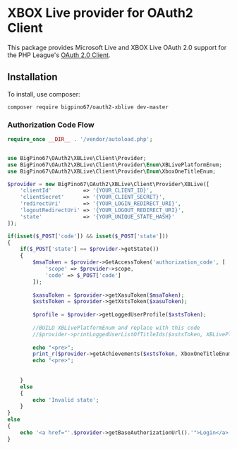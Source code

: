 # XBOX Live provider for OAuth2 Client
 This package provides Microsoft Live and XBOX Live OAuth 2.0 support for the PHP League's [OAuth 2.0 Client](https://github.com/thephpleague/oauth2-client).
 
 ## Installation

To install, use composer:

```
composer require bigpino67/oauth2-xblive dev-master
```

### Authorization Code Flow

```php
require_once __DIR__ . '/vendor/autoload.php';


use BigPino67\OAuth2\XBLive\Client\Provider;
use BigPino67\OAuth2\XBLive\Client\Provider\Enum\XBLivePlatformEnum;
use BigPino67\OAuth2\XBLive\Client\Provider\Enum\XboxOneTitleEnum;

$provider = new BigPino67\OAuth2\XBLive\Client\Provider\XBLive([
    'clientId'          => '{YOUR_CLIENT_ID}',
    'clientSecret'      => '{YOUR_CLIENT_SECRET}',
    'redirectUri'       => '{YOUR_LOGIN_REDIRECT_URI}',
    'logoutRedirectUri' => '{YOUR_LOGOUT_REDIRECT_URI}',
	'state'             => '{YOUR_UNIQUE_STATE_HASH}'
]);

if(isset($_POST['code']) && isset($_POST['state']))
{
	if($_POST['state'] == $provider->getState())
	{
		$msaToken = $provider->GetAccessToken('authorization_code', [
            'scope' => $provider->scope,
            'code' => $_POST['code']
        ]);
		
		$xasuToken = $provider->getXasuToken($msaToken);
		$xstsToken = $provider->getXstsToken($xasuToken);
		
		$profile = $provider->getLoggedUserProfile($xstsToken);
		
		//BUILD XBLivePlatformEnum and replace with this code
		//$provider->printLoggedUserListOfTitleIds($xstsToken, XBLivePlatformEnum::XboxOne);
		
		echo "<pre>";
		print_r($provider->getAchievements($xstsToken, XboxOneTitleEnum::SeaOfThieves, 160));
		echo "<pre>";
		
		
    } 
	else
	{
		echo 'Invalid state';
	}
} 
else
{
	echo '<a href="'.$provider->getBaseAuthorizationUrl().'">Login</a>';
}
```